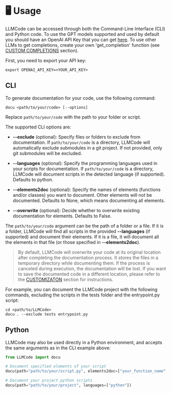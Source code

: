 # 🖥️ Usage

LLMCode can be accessed through both the Command-Line Interface (CLI) and Python code. To use the GPT models supported and used by default you should have an OpenAI API Key that you can get [here](https://platform.openai.com/docs/guides/gpt). To use other LLMs to get completions, create your own 'get_completion' function (see [CUSTOM COMPLETIONS](customization.md#custom-completions) section).

First, you need to export your API key:

```ssh
export OPENAI_API_KEY=<YOUR_API_KEY>
```

## CLI

To generate documentation for your code, use the following command:

```ssh
docu <path/to/your/code> [--options]
```

Replace `path/to/your/code` with the path to your folder or script.

The supported CLI options are:

- **--exclude** (optional): Specify files or folders to exclude from documentation. If `path/to/your/code` is a directory, LLMCode will automatically exclude submodules in a git project. If not provided, only git submodules will be excluded.

- **--languages** (optional): Specify the programming languages used in your scripts for documentation. If `path/to/your/code` is a directory, LLMCode will document scripts in the detected language (if supported). Defaults to python.

- **--elements2doc** (optional): Specify the names of elements (functions and/or classes) you want to document. Other elements will not be documented. Defaults to None, which means documenting all elements.

- **--overwrite** (optional): Decide whether to overwrite existing documentation for elements. Defaults to False.

The `path/to/your/code` argument can be the path of a folder or a file. If it is a folder, LLMCode will find all scripts in the provided **--languages** (if supported) and document their elements. If it is a file, it will document all the elements in that file (or those specified in **--elements2doc**).

> By default, LLMCode will overwrite your code at its original location after completing the documentation process. It stores the files in a temporary directory while documenting them. If the process is canceled during execution, the documentation will be lost. If you want to save the documented code in a different location, please refer to the [CUSTOMIZATON](customization.md) section for instructions.

For example, you can document the LLMCode project with the following commands, excluding the scripts in the tests folder and the entrypoint.py script:

```ssh
cd <path/to/LLMCode>
docu . --exclude tests entrypoint.py
```

## Python

LLMCode may also be used directly in a Python environment, and accepts the same arguments as in the CLI example above:

```python
from LLMCode import docu

# Document specified elements of your script
docu(path="path/to/your/script.py", elements2doc=["your_function_name", "your_class_name"], overwrite=True)

# Document your project python scripts
docu(path="path/to/your/project", languages=["python"])
```
